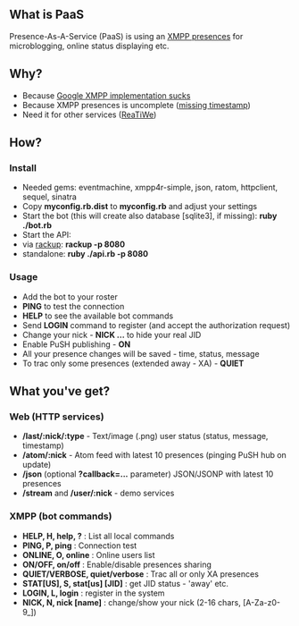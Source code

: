 ## What is PaaS

Presence-As-A-Service (PaaS) is using an [XMPP presences](http://xmpp.org/rfcs/rfc3921.html#presence) 
for microblogging, online status displaying etc.


## Why?

 * Because [Google XMPP implementation sucks](http://code.google.com/appengine/docs/python/xmpp/overview.html#Google_Talk_User_Status)
 * Because XMPP presences is uncomplete ([missing timestamp](http://www.process-one.net/en/blogs/article/timestamp_on_presence_tag/))
 * Need it for other services ([ReaTiWe](http://reatiwe.appspot.com/))


## How?

### Install

 * Needed gems: eventmachine, xmpp4r-simple, json, ratom, httpclient, sequel, sinatra
 * Copy __myconfig.rb.dist__ to __myconfig.rb__ and adjust your settings
 * Start the bot (this will create also database [sqlite3], if missing):  __ruby ./bot.rb__
 * Start the API:
  * via [rackup](http://wiki.github.com/rack/rack/tutorial-rackup-howto): __rackup -p 8080__
  * standalone: __ruby ./api.rb -p 8080__

### Usage

 * Add the bot to your roster
 * __PING__ to test the connection
 * __HELP__ to see the available bot commands
 * Send __LOGIN__ command to register (and accept the authorization request)
 * Change your nick - __NICK ...__ to hide your real JID
 * Enable PuSH publishing - __ON__
 * All your presence changes will be saved - time, status, message
 * To trac only some presences (extended away - XA) - __QUIET__


## What you've get?

### Web (HTTP services)

 * __/last/:nick/:type__ - Text/image (.png) user status (status, message, timestamp)
 * __/atom/:nick__ - Atom feed with latest 10 presences (pinging PuSH hub on update)
 * __/json__ (optional __?callback=...__ parameter) JSON/JSONP with latest 10 presences
 * __/stream__ and __/user/:nick__ - demo services

### XMPP (bot commands)

 * __HELP, H, help, ?__ : List all local commands
 * __PING, P, ping__ : Connection test
 * __ONLINE, O, online__ : Online users list
 * __ON/OFF, on/off__ : Enable/disable presences sharing
 * __QUIET/VERBOSE, quiet/verbose__ : Trac all or only XA presences
 * __STAT[US], S, stat[us] [JID]__ : get JID status - 'away' etc.
 * __LOGIN, L, login__ : register in the system
 * __NICK, N, nick [name]__ : change/show your nick (2-16 chars, [A-Za-z0-9_])
